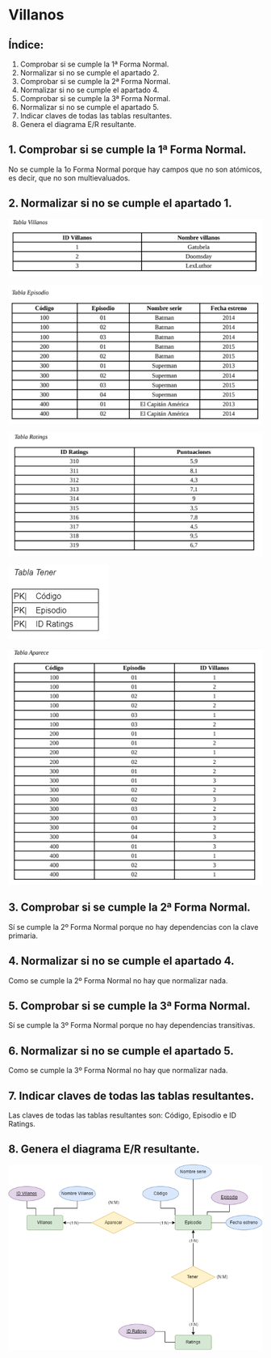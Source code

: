 # Villanos
## Índice:

1. Comprobar si se cumple la 1ª Forma Normal.
2. Normalizar si no se cumple el apartado 2.
3. Comprobar si se cumple la 2ª Forma Normal.
4. Normalizar si no se cumple el apartado 4.
5. Comprobar si se cumple la 3ª Forma Normal.
6. Normalizar si no se cumple el apartado 5.
7. Indicar claves de todas las tablas resultantes.
8. Genera el diagrama E/R resultante.

## 1. Comprobar si se cumple la 1ª Forma Normal.

No se cumple la 1o Forma Normal porque hay campos que no son atómicos, es decir, que no son multievaluados.

## 2. Normalizar si no se cumple el apartado 1.

![<Tabla Villanos>](<https://github.com/Yaamiilaa/base-datos-bae-/blob/main/Tareas/Tarea14/img/Tabla%20villanos.PNG>)

![<Tabla Episodio>](<https://github.com/Yaamiilaa/base-datos-bae-/blob/main/Tareas/Tarea14/img/Tabla%20episodio.PNG>)

![<Tabla Ratings>](<https://github.com/Yaamiilaa/base-datos-bae-/blob/main/Tareas/Tarea14/img/Tabla%20Ratings.PNG>)

![<Tabla Tener>](<https://github.com/Yaamiilaa/base-datos-bae-/blob/main/Tareas/Tarea14/img/Tabla%20Tener.PNG>)

![<Tabla Aparecer>](<https://github.com/Yaamiilaa/base-datos-bae-/blob/main/Tareas/Tarea14/img/Tabla%20Aparece.PNG>)

## 3. Comprobar si se cumple la 2ª Forma Normal.

Sí se cumple la 2º Forma Normal porque no hay dependencias con la clave primaria.

## 4. Normalizar si no se cumple el apartado 4.

Como se cumple la 2º Forma Normal no hay que normalizar nada.

## 5. Comprobar si se cumple la 3ª Forma Normal.

Sí se cumple la 3º Forma Normal porque no hay dependencias transitivas.

## 6. Normalizar si no se cumple el apartado 5.

Como se cumple la 3º Forma Normal no hay que normalizar nada.

## 7. Indicar claves de todas las tablas resultantes.

Las claves de todas las tablas resultantes son: Código, Episodio e ID Ratings.

## 8. Genera el diagrama E/R resultante.

![<E/R resultante>](<https://github.com/Yaamiilaa/base-datos-bae-/blob/main/Tareas/Tarea14/img/Villanos.png>)